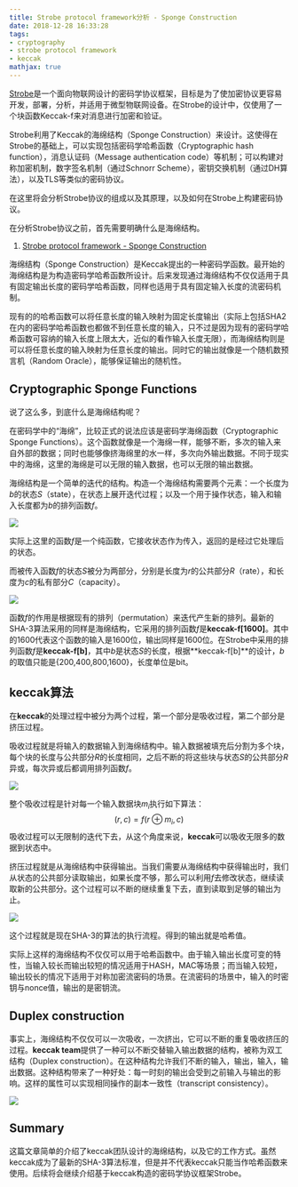 ```yaml
---
title: Strobe protocol framework分析 - Sponge Construction
date: 2018-12-28 16:33:28
tags:
- cryptography
- strobe protocol framework
- keccak
mathjax: true
---
```


[Strobe](https://strobe.sourceforge.io/)是一个面向物联网设计的密码学协议框架，目标是为了使加密协议更容易开发，部署，分析，并适用于微型物联网设备。在Strobe的设计中，仅使用了一个块函数Keccak-f来对消息进行加密和验证。

Strobe利用了Keccak的海绵结构（Sponge Construction）来设计。这使得在Strobe的基础上，可以实现包括密码学哈希函数（Cryptographic hash function），消息认证码（Message authentication code）等机制；可以构建对称加密机制，数字签名机制（通过Schnorr Scheme），密钥交换机制（通过DH算法），以及TLS等类似的密码协议。

在这里将会分析Strobe协议的组成以及其原理，以及如何在Strobe上构建密码协议。

在分析Strobe协议之前，首先需要明确什么是海绵结构。

<!-- more -->

1. [Strobe protocol framework - Sponge Construction](https://tiannian.github.io/2018/12/28/strobe-sponge/)

海绵结构（Sponge Construction）是Keccak提出的一种密码学函数。最开始的海绵结构是为构造密码学哈希函数所设计。后来发现通过海绵结构不仅仅适用于具有固定输出长度的密码学哈希函数，同样也适用于具有固定输入长度的流密码机制。

现有的的哈希函数可以将任意长度的输入映射为固定长度输出（实际上包括SHA2在内的密码学哈希函数也都做不到任意长度的输入，只不过是因为现有的密码学哈希函数可容纳的输入长度上限太大，近似的看作输入长度无限），而海绵结构则是可以将任意长度的输入映射为任意长度的输出。同时它的输出就像是一个随机数预言机（Random Oracle），能够保证输出的随机性。

## Cryptographic Sponge Functions

说了这么多，到底什么是海绵结构呢？

在密码学中的“海绵”，比较正式的说法应该是密码学海绵函数（Cryptographic Sponge Functions）。这个函数就像是一个海绵一样，能够不断，多次的输入来自外部的数据；同时也能够像挤海绵里的水一样，多次向外输出数据。不同于现实中的海绵，这里的海绵是可以无限的输入数据，也可以无限的输出数据。

海绵结构是一个简单的迭代的结构。构造一个海绵结构需要两个元素：一个长度为$b$的状态$S$（state），在状态上展开迭代过程；以及一个用于操作状态，输入和输入长度都为$b$的排列函数$f$。

![](f.png)

实际上这里的函数$f$是一个纯函数，它接收状态作为传入，返回的是经过它处理后的状态。

而被传入函数$f$的状态$S$被分为两部分，分别是长度为$r$的公共部分$R$（rate），和长度为$c$的私有部分$C$（capacity）。

![](split.png)

函数$f$的作用是根据现有的排列（permutation）来迭代产生新的排列。最新的SHA-3算法采用的同样是海绵结构，它采用的排列函数$f$是**keccak-f[1600]**。其中的1600代表这个函数的输入是1600位，输出同样是1600位。在Strobe中采用的排列函数$f$是**keccak-f[b]**，其中$b$是状态$S$的长度，根据**keccak-f[b]**的设计，$b$的取值只能是{200,400,800,1600}，长度单位是bit。

## keccak算法

在**keccak**的处理过程中被分为两个过程，第一个部分是吸收过程，第二个部分是挤压过程。

吸收过程就是将输入的数据输入到海绵结构中。输入数据被填充后分割为多个块，每个块的长度与公共部分$R$的长度相同，之后不断的将这些块与状态$S$的公共部分$R$异或，每次异或后都调用排列函数$f$。

![](message.png)

整个吸收过程是针对每一个输入数据块$m_i$执行如下算法：
$$
(r,c) = f(r \oplus m_i,c)
$$
吸收过程可以无限制的迭代下去，从这个角度来说，**keccak**可以吸收无限多的数据到状态中。

挤压过程就是从海绵结构中获得输出。当我们需要从海绵结构中获得输出时，我们从状态的公共部分读取输出，如果长度不够，那么可以利用$f$去修改状态，继续读取新的公共部分。这个过程可以不断的继续重复下去，直到读取到足够的输出为止。

![](squeeze.png)

这个过程就是现在SHA-3的算法的执行流程。得到的输出就是哈希值。

实际上这样的海绵结构不仅仅可以用于哈希函数中。由于输入输出长度可变的特性，当输入较长而输出较短的情况适用于HASH，MAC等场景；而当输入较短，输出较长的情况下适用于对称加密流密码的场景。在流密码的场景中，输入的时密钥与nonce值，输出的是密钥流。

## Duplex construction

事实上，海绵结构不仅仅可以一次吸收，一次挤出，它可以不断的重复吸收挤压的过程。**keccak team**提供了一种可以不断交替输入输出数据的结构，被称为双工结构（Duplex construction）。在这种结构允许我们不断的输入，输出，输入，输出数据。这种结构带来了一种好处：每一时刻的输出会受到之前输入与输出的影响。这样的属性可以实现相同操作的副本一致性（transcript consistency）。

![](duplex.png)

## Summary

这篇文章简单的介绍了keccak团队设计的海绵结构，以及它的工作方式。虽然keccak成为了最新的SHA-3算法标准，但是并不代表keccak只能当作哈希函数来使用。后续将会继续介绍基于keccak构造的密码学协议框架Strobe。